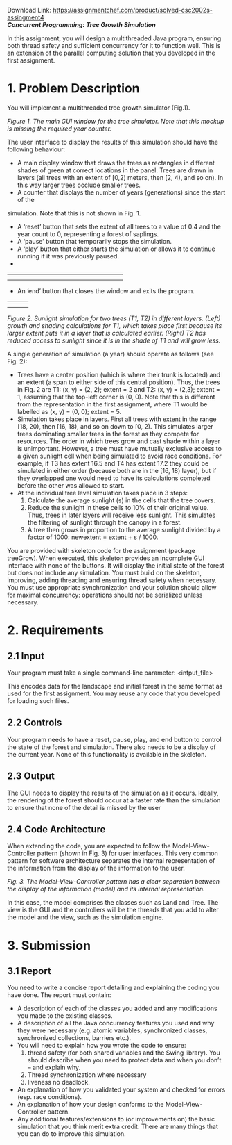 Download Link: https://assignmentchef.com/product/solved-csc2002s-assingment4
<br>
<strong><em>Concurrent Programming: Tree Growth Simulation </em></strong>

<strong> </strong>

In this assignment, you will design a multithreaded Java program, ensuring both thread safety and sufficient concurrency for it to function well. This is an extension of the parallel computing solution that you developed in the first assignment.

<strong> </strong><strong> </strong><strong> </strong>

<h1>1.   Problem           Description</h1>

<strong>     </strong>

You will implement a multithreaded tree growth simulator (Fig.1).







<em>Figure 1.  The main GUI window for the tree simulator. Note that this mockup is missing the required year counter.  </em>




The user interface to display the results of this simulation should have the following behaviour:

<ul>

 <li>A main display window that draws the trees as rectangles in different shades of green at correct locations in the panel. Trees are drawn in layers (all trees with an extent of [0,2) meters, then [2, 4), and so on). In this way larger trees occlude smaller trees.</li>

 <li>A counter that displays the number of years (generations) since the start of the</li>

</ul>

simulation. Note that this is not shown in Fig. 1.

<ul>

 <li>A ‘reset’ button that sets the extent of all trees to a value of 0.4 and the year count to 0, representing a forest of saplings.</li>

 <li>A ‘pause’ button that temporarily stops the simulation.</li>

 <li>A ‘play’ button that either starts the simulation or allows it to continue running if it was previously paused.</li>

 <li></li>

</ul>

<table>

 <tbody>

  <tr>

   <td width="235"></td>

  </tr>

  <tr>

   <td></td>

   <td></td>

  </tr>

 </tbody>

</table>

<ul>

 <li>An ‘end’ button that closes the window and exits the program.</li>

</ul>

<table>

 <tbody>

  <tr>

   <td width="17"></td>

  </tr>

  <tr>

   <td></td>

   <td></td>

  </tr>

 </tbody>

</table>










<em>Figure 2.  Sunlight simulation for two trees (T1, T2) in different layers. (Left) growth and shading calculations for T1, which takes place first because its larger extent puts it in a layer that is calculated earlier. (Right) T2 has reduced access to sunlight since it is in the shade of T1 and will grow less. </em>




A single generation of simulation (a year) should operate as follows (see Fig. 2):

<ul>

 <li>Trees have a center position (which is where their trunk is located) and an extent (a span to either side of this central position). Thus, the trees in Fig. 2 are T1: (x, y) = (2, 2); extent = 2 and T2: (x, y) = (2,3); extent = 1, assuming that the top-left corner is (0, 0). Note that this is different from the representation in the first assignment, where T1 would be labelled as (x, y) = (0, 0); extent = 5.</li>

 <li>Simulation takes place in layers. First all trees with extent in the range [18, 20), then [16, 18), and so on down to [0, 2). This simulates larger trees dominating smaller trees in the forest as they compete for resources. The order in which trees grow and cast shade within a layer is unimportant. However, a tree must have mutually exclusive access to a given sunlight cell when being simulated to avoid race conditions. For example, if T3 has extent 16.5 and T4 has extent 17.2 they could be simulated in either order (because both are in the [16, 18) layer), but if they overlapped one would need to have its calculations completed before the other was allowed to start.</li>

 <li>At the individual tree level simulation takes place in 3 steps:

  <ol>

   <li>Calculate the average sunlight (s) in the cells that the tree covers.</li>

   <li>Reduce the sunlight in these cells to 10% of their original value. Thus, trees in later layers will receive less sunlight. This simulates the filtering of sunlight through the canopy in a forest.</li>

   <li>A tree then grows in proportion to the average sunlight divided by a factor of 1000: newextent = extent + s / 1000.</li>

  </ol></li>

</ul>




You are provided with skeleton code for the assignment (package treeGrow). When executed, this skeleton provides an incomplete GUI interface with none of the buttons. It will display the initial state of the forest but does not include any simulation. You must build on the skeleton, improving, adding threading and ensuring thread safety when necessary.  You must use appropriate synchronization and your solution should allow for maximal concurrency: operations should not be serialized unless necessary.

<h1>2.   Requirements</h1>




<h2>2.1  Input</h2>




Your program must take a single command-line parameter:  &lt;intput_file&gt;

This encodes data for the landscape and initial forest in the same format as used for the first assignment. You may reuse any code that you developed for loading such files.




<h2>2.2  Controls</h2>




Your program needs to have a reset, pause, play, and end button to control the state of the forest and simulation. There also needs to be a display of the current year. None of this functionality is available in the skeleton.

<strong> </strong><strong> </strong><strong> </strong>

<h2>2.3  Output</h2>




The GUI needs to display the results of the simulation as it occurs. Ideally, the rendering of the forest should occur at a faster rate than the simulation to ensure that none of the detail is missed by the user




<h2>2.4  Code        Architecture</h2>




When extending the code, you are expected to follow the Model-View-Controller pattern (shown in Fig. 3) for user interfaces.  This very common pattern for software architecture separates the internal representation of the information from the display of the information to the user.







<em>Fig. 3. The Model-View-Controller pattern has a clear separation between the display of the information (model) and its internal representation. </em>




In this case, the model comprises the classes such as Land and Tree. The view is the GUI and the controllers will be the threads that you add to alter the model and the view, such as the simulation engine.













<h1>3.   Submission</h1>




<h2>3.1  Report</h2>




You need to write a concise report detailing and explaining the coding you have done.   The report must contain:

<ul>

 <li>A description of each of the classes you added and any modifications you made to the existing classes.</li>

 <li>A description of all the Java concurrency features you used and why they were necessary (e.g. atomic variables, synchronized classes, synchronized collections, barriers etc.).</li>

 <li>You will need to explain how you wrote the code to ensure:

  <ol>

   <li>thread safety (for both shared variables and the Swing library). You should describe when you need to protect data and when you don’t – and explain why.</li>

   <li>Thread synchronization where necessary</li>

   <li>liveness no deadlock.</li>

  </ol></li>

 <li>An explanation of how you validated your system and checked for errors (esp. race conditions).</li>

 <li>An explanation of how your design conforms to the Model-View-Controller pattern.</li>

 <li>Any additional features/extensions to (or improvements on) the basic simulation that you think merit extra credit. There are many things that you can do to improve this simulation.</li>

</ul>


